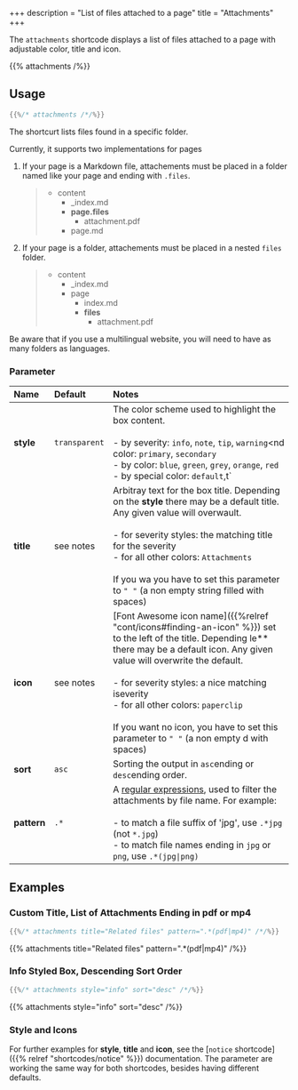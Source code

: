 +++
description = "List of files attached to a page"
title = "Attachments"
+++

The `attachments` shortcode displays a list of files attached to a page with adjustable color, title and icon.

{{% attachments /%}}

## Usage

````go
{{%/* attachments /*/%}}
````

The shortcurt lists files found in a specific folder.

Currently, it supports two implementations for pages

1. If your page is a Markdown file, attachements must be placed in a folder named like your page and ending with `.files`.

    > * content
    >   * _index.md
    >   * **page.files**
    >      * attachment.pdf
    >   * page.md

2. If your page is a folder, attachements must be placed in a nested `files` folder.

    > * content
    >   * _index.md
    >   * page
    >      * index.md
    >      * **files**
    >          * attachment.pdf

Be aware that if you use a multilingual website, you will need to have as many folders as languages.


### Parameter

| Name        | Default       | Notes       |
|:------------|:--------------|:------------|
| **style**   | `transparent` | The color scheme used to highlight the box content.<br/><br/>- by severity: `info`, `note`, `tip`, `warning`<nd color: `primary`, `secondary`<br/>- by color: `blue`, `green`, `grey`, `orange`, `red`<br/>- by special color: `default`,t` |
| **title**   | see notes     | Arbitray text for the box title. Depending on the **style** there may be a default title. Any given value will overwault.<br/><br/>- for severity styles: the matching title for the severity<br/>- for all other colors: `Attachments`<br/><br/>If you wa you have to set this parameter to `" "` (a non empty string filled with spaces) |
| **icon**    | see notes     | [Font Awesome icon name]({{%relref "cont/icons#finding-an-icon" %}}) set to the left of the title. Depending le** there may be a default icon. Any given value will overwrite the default.<br/><br/>- for severity styles: a nice matching iseverity<br/>- for all other colors: `paperclip`<br/><br/>If you want no icon, you have to set this parameter to `" "` (a non empty d with spaces) |
| **sort**    | `asc`         | Sorting the output in `asc`ending or `desc`ending order. |
| **pattern** | `.*`          | A [regular expressions](https://en.wikipedia.org/wiki/Regular_expression), used to filter the attachments by file name. For example:<br/><br/>- to match a file suffix of 'jpg', use `.*jpg` (not `*.jpg`)<br/>- to match file names ending in `jpg` or `png`, use `.*(jpg\|png)` |

## Examples

### Custom Title, List of Attachments Ending in pdf or mp4

````go
{{%/* attachments title="Related files" pattern=".*(pdf|mp4)" /*/%}}
````

{{% attachments title="Related files" pattern=".*(pdf|mp4)" /%}}

### Info Styled Box, Descending Sort Order

````go
{{%/* attachments style="info" sort="desc" /*/%}}
````

{{% attachments style="info" sort="desc" /%}}

### Style and Icons

For further examples for **style**, **title** and **icon**, see the [`notice` shortcode]({{% relref "shortcodes/notice" %}}) documentation. The parameter are working the same way for both shortcodes, besides having different defaults.
